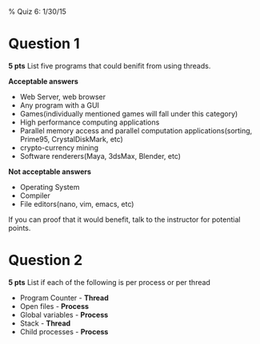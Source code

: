 % Quiz 6: 1/30/15

# Question 1
**5 pts** List five programs that could benifit from using threads.

**Acceptable answers**

- Web Server, web browser
- Any program with a GUI
- Games(individually mentioned games will fall under this category)
- High performance computing applications
- Parallel memory access and parallel computation applications(sorting, Prime95, CrystalDiskMark, etc)
- crypto-currency mining
- Software renderers(Maya, 3dsMax, Blender, etc)

**Not acceptable answers**

- Operating System
- Compiler
- File editors(nano, vim, emacs, etc)

If you can proof that it would benefit, talk to the instructor for potential points.

# Question 2
**5 pts** List if each of the following is per process or per thread

- Program Counter - **Thread**
- Open files - **Process**
- Global variables - **Process**
- Stack - **Thread**
- Child processes - **Process**

